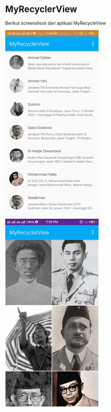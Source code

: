 # MyRecyclerView
Berikut screenshoot dari aplikasi MyRecycleView

<img src="1.jpeg" height="600px" width="300px">
<img src="2.jpeg" height="600px" width="300px">
